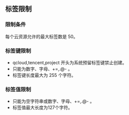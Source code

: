 ## 标签限制  
### 限制条件  

 每个云资源允许的最大标签数是 50。 
 
###  标签键限制  

- qcloud,tencent,project 开头为系统预留标签键禁止创建。
- 只能为数字、字母、+=,.@- 。
- 标签键长度最大为 255 个字符。

### 标签值限制  

- 只能为空字符串或数字、字母、+=,.@- 。
- 标签值最大长度为127个字符。
